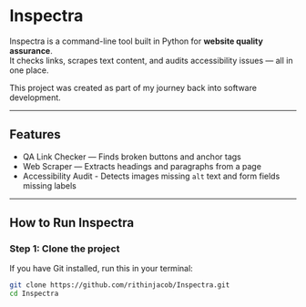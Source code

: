 #  Inspectra

Inspectra is a command-line tool built in Python for **website quality assurance**.  
It checks links, scrapes text content, and audits accessibility issues — all in one place.

This project was created as part of my journey back into software development.

---

##  Features

-  QA Link Checker — Finds broken buttons and anchor tags
- Web Scraper — Extracts headings and paragraphs from a page
- Accessibility Audit - Detects images missing `alt` text and form fields missing labels

---

## How to Run Inspectra

### Step 1: Clone the project
If you have Git installed, run this in your terminal:

```bash
git clone https://github.com/rithinjacob/Inspectra.git
cd Inspectra
   
